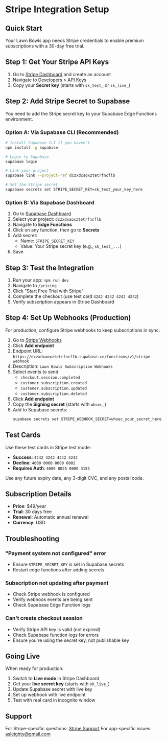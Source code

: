 # Stripe Integration Setup

## Quick Start

Your Lawn Bowls app needs Stripe credentials to enable premium subscriptions with a 30-day free trial.

## Step 1: Get Your Stripe API Keys

1. Go to [Stripe Dashboard](https://dashboard.stripe.com/register) and create an account
2. Navigate to [Developers > API Keys](https://dashboard.stripe.com/apikeys)
3. Copy your **Secret key** (starts with `sk_test_` or `sk_live_`)

## Step 2: Add Stripe Secret to Supabase

You need to add the Stripe secret key to your Supabase Edge Functions environment.

### Option A: Via Supabase CLI (Recommended)

```bash
# Install Supabase CLI if you haven't
npm install -g supabase

# Login to Supabase
supabase login

# Link your project
supabase link --project-ref dczxdxaoxztetrfncflb

# Set the Stripe secret
supabase secrets set STRIPE_SECRET_KEY=sk_test_your_key_here
```

### Option B: Via Supabase Dashboard

1. Go to [Supabase Dashboard](https://supabase.com/dashboard)
2. Select your project: `dczxdxaoxztetrfncflb`
3. Navigate to **Edge Functions**
4. Click on any function, then go to **Secrets**
5. Add secret:
   - Name: `STRIPE_SECRET_KEY`
   - Value: Your Stripe secret key (e.g., `sk_test_...`)
6. Save

## Step 3: Test the Integration

1. Run your app: `npm run dev`
2. Navigate to `/pricing`
3. Click "Start Free Trial with Stripe"
4. Complete the checkout (use test card `4242 4242 4242 4242`)
5. Verify subscription appears in Stripe Dashboard

## Step 4: Set Up Webhooks (Production)

For production, configure Stripe webhooks to keep subscriptions in sync:

1. Go to [Stripe Webhooks](https://dashboard.stripe.com/webhooks)
2. Click **Add endpoint**
3. Endpoint URL: `https://dczxdxaoxztetrfncflb.supabase.co/functions/v1/stripe-webhook`
4. Description: `Lawn Bowls Subscription Webhooks`
5. Select events to send:
   - `checkout.session.completed`
   - `customer.subscription.created`
   - `customer.subscription.updated`
   - `customer.subscription.deleted`
6. Click **Add endpoint**
7. Copy the **Signing secret** (starts with `whsec_`)
8. Add to Supabase secrets:
   ```bash
   supabase secrets set STRIPE_WEBHOOK_SECRET=whsec_your_secret_here
   ```

## Test Cards

Use these test cards in Stripe test mode:

- **Success**: `4242 4242 4242 4242`
- **Decline**: `4000 0000 0000 0002`
- **Requires Auth**: `4000 0025 0000 3155`

Use any future expiry date, any 3-digit CVC, and any postal code.

## Subscription Details

- **Price**: $49/year
- **Trial**: 30 days free
- **Renewal**: Automatic annual renewal
- **Currency**: USD

## Troubleshooting

### "Payment system not configured" error
- Ensure `STRIPE_SECRET_KEY` is set in Supabase secrets
- Restart edge functions after adding secrets

### Subscription not updating after payment
- Check Stripe webhook is configured
- Verify webhook events are being sent
- Check Supabase Edge Function logs

### Can't create checkout session
- Verify Stripe API key is valid (not expired)
- Check Supabase function logs for errors
- Ensure you're using the secret key, not publishable key

## Going Live

When ready for production:

1. Switch to **Live mode** in Stripe Dashboard
2. Get your **live secret key** (starts with `sk_live_`)
3. Update Supabase secret with live key
4. Set up webhook with live endpoint
5. Test with real card in incognito window

## Support

For Stripe-specific questions: [Stripe Support](https://support.stripe.com/)
For app-specific issues: asleighty@gmail.com
